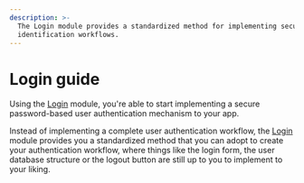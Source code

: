 ```yaml
---
description: >-
  The Login module provides a standardized method for implementing secure user
  identification workflows.
---
```


# Login guide

Using the [Login](../reference/core-modules/login.md) module, you're able to start implementing a secure password-based user authentication mechanism to your app.

Instead of implementing a complete user authentication workflow, the [Login](../reference/core-modules/login.md) module provides you a standardized method that you can adopt to create your authentication workflow, where things like the login form, the user database structure or the logout button are still up to you to implement to your liking.





